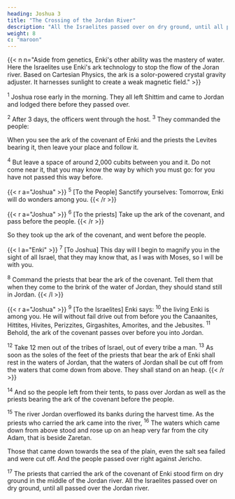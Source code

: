 ```yaml
---
heading: Joshua 3
title: "The Crossing of the Jordan River"
description: "All the Israelites passed over on dry ground, until all passed over the  Jordan river"
weight: 8
c: "maroon"
---
```



{{< n n="Aside from genetics, Enki's other ability was the mastery of water. Here the Israelites use Enki's ark technology to stop the flow of the Joran river. Based on Cartesian Physics, the ark is a solor-powered crystal gravity adjuster. It harnesses sunlight to create a weak magnetic field." >}}


<sup>1</sup> Joshua rose early in the morning. They all left Shittim and came to Jordan and lodged there before they passed over.

<sup>2</sup> After 3 days, the officers went through the host. <sup>3</sup> They commanded the people:

When you see the ark of the covenant of Enki and the priests the Levites bearing it, then leave your place and follow it. 

<sup>4</sup> But leave a space of around 2,000 cubits between you and it. Do not come near it, that you may know the way by which you must go: for you have not passed this way before. 


{{< r a="Joshua" >}}
<sup>5</sup> [To the People] Sanctify yourselves: Tomorrow, Enki will do wonders among you. 
{{< /r >}}

{{< r a="Joshua" >}}
<sup>6</sup> [To the priests] Take up the ark of the covenant, and pass before the people.
{{< /r >}}

So they took up the ark of the covenant, and went before the people.

{{< l a="Enki" >}}
<sup>7</sup> [To Joshua] This day will I begin to magnify you in the sight of all Israel, that they may know that, as I was with Moses, so I will be with you.

<sup>8</sup> Command the priests that bear the ark of the covenant. Tell them that when they come to the brink of the water of Jordan, they should stand still in Jordan.
{{< /l >}}


{{< r a="Joshua" >}}
<sup>9</sup> [To the Israelites]  Enki says: <sup>10</sup> the living Enki is among you. He will without fail drive out from before you the Canaanites, Hittites, Hivites, Perizzites, Girgashites, Amorites, and the Jebusites. <sup>11</sup> Behold, the ark of the covenant passes over before you into Jordan. 

<sup>12</sup> Take 12 men out of the tribes of Israel, out of every tribe a man. <sup>13</sup> As soon as the soles of the feet of the priests that bear the ark of Enki shall rest in the waters of Jordan, that the waters of Jordan shall be cut off from the waters that come down from above. They shall stand on an heap.
{{< /r >}}

<sup>14</sup> And so the people left from their tents, to pass over Jordan as well as the priests bearing the ark of the covenant before the people.

<sup>15</sup> The river Jordan overflowed its banks during the harvest time. As the priests who carried the ark came into the river, <sup>16</sup> The waters which came down from above stood and rose up on an heap very far from the city Adam, that is beside Zaretan.

Those that came down towards the sea of the plain, even the salt sea failed and were cut off. And the people passed over right against Jericho. 

<sup>17</sup> The priests that carried the ark of the covenant of Enki stood firm on dry ground in the
middle of the Jordan river. All the Israelites passed over on dry ground, until all passed over the  Jordan river.

